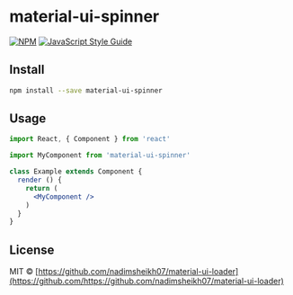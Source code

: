 # material-ui-spinner

> 

[![NPM](https://img.shields.io/npm/v/material-ui-spinner.svg)](https://www.npmjs.com/package/material-ui-spinner) [![JavaScript Style Guide](https://img.shields.io/badge/code_style-standard-brightgreen.svg)](https://standardjs.com)

## Install

```bash
npm install --save material-ui-spinner
```

## Usage

```jsx
import React, { Component } from 'react'

import MyComponent from 'material-ui-spinner'

class Example extends Component {
  render () {
    return (
      <MyComponent />
    )
  }
}
```

## License

MIT © [https://github.com/nadimsheikh07/material-ui-loader](https://github.com/https://github.com/nadimsheikh07/material-ui-loader)
